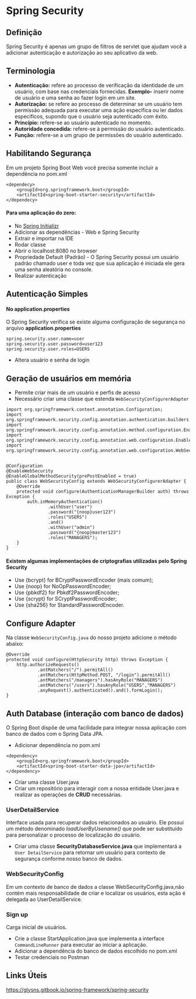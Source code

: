 # Spring Security
## Definição
Spring Security é apenas um grupo de filtros de servlet que ajudam você a adicionar autenticação e autorização ao seu aplicativo da web.  
## Terminologia
- **Autenticação:** refere ao processo de verificação da identidade de um usuário, com base nas credenciais fornecidas.
**Exemplo-** inserir nome de usuário e uma senha ao fazer login em um site.
- **Autorização:** se refere ao processo de determinar se um usuário tem permissão adequada para executar uma ação específica ou ler dados específicos, supondo que o usuário seja autenticado com êxito.
- **Princípio:** refere-se ao usuário autenticado no momento.
- **Autoridade concedida:** refere-se à permissão do usuário autenticado.
- **Função:** refere-se a um grupo de permissões do usuário autenticado.

## Habilitando Segurança
Em um projeto Spring Boot Web você precisa somente incluir a dependência no pom.xml  
  
```
<dependecy>
	<groupId>org.springframework.boot</groupId>
	<artifactId>spring-boot-starter-security</artifactId>
</dependecy>
```
  
#### Para uma aplicação do zero:

- No [Spring Initializr](https://start.spring.io/)
- Adicionar as dependências - Web e Spring Security
- Extrair e importar na IDE
- Rodar classe
- Abrir o localhost:8080 no browser
- Propriedade Default (Padrão) - O Spring Security possui um usuário padrão chamado user e toda vez que sua aplicação é iniciada ele gera uma senha aleatória no console.
- Realizar autenticação

## Autenticação Simples
#### No application.properties
O Spring Security verifica se existe alguma configuração de segurança no arquivo **application.properties**
```
spring.security.user.name=user
spring.security.user.password=user123
spring.security.user.roles=USERS
```
* Altera usuário e senha de login

## Geração de usuários em memória
- Permite criar mais de um usuário e perfis de acesso
- Necessário criar uma classe que estenda `WebSecurityConfigurerAdapter`
```
import org.springframework.context.annotation.Configuration;
import org.springframework.security.config.annotation.authentication.builders.AuthenticationManagerBuilder;
import org.springframework.security.config.annotation.method.configuration.EnableGlobalMethodSecurity;
import org.springframework.security.config.annotation.web.configuration.EnableWebSecurity;
import org.springframework.security.config.annotation.web.configuration.WebSecurityConfigurerAdapter;


@Configuration
@EnableWebSecurity
@EnableGlobalMethodSecurity(prePostEnabled = true)
public class WebSecurityConfig extends WebSecurityConfigurerAdapter {
	@Override
    protected void configure(AuthenticationManagerBuilder auth) throws Exception {
		auth.inMemoryAuthentication()
                .withUser("user")
                .password("{noop}user123")
                .roles("USERS")
                .and()
                .withUser("admin")
                .password("{noop}master123")
                .roles("MANAGERS");
    }
}
```
#### Existem algumas implementações de criptografias utilizadas pelo Spring Security
- Use {bcrypt} for BCryptPasswordEncoder (mais comum);
- Use {noop} for NoOpPasswordEncoder;
- Use {pbkdf2} for Pbkdf2PasswordEncoder;
- Use {scrypt} for SCryptPasswordEncoder;
- Use {sha256} for StandardPasswordEncoder.

## Configure Adapter
Na classe `WebSecurityConfig.java` do nosso projeto adicione o método abaixo:
```
@Override
protected void configure(HttpSecurity http) throws Exception {
    http.authorizeRequests()
            .antMatchers("/").permitAll()
            .antMatchers(HttpMethod.POST, "/login").permitAll()
            .antMatchers("/managers").hasAnyRole("MANAGERS")
            .antMatchers("/users").hasAnyRole("USERS","MANAGERS")
            .anyRequest().authenticated().and().formLogin();
}
```
## Auth Database (interação com banco de dados)
O Spring Boot dispôe de uma facilidade para integrar nossa aplicação com banco de dados com o Spring Data JPA.  
  
- Adicionar dependência no pom.xml
```
<dependency>
    <groupId>org.springframework.boot</groupId>
    <artifactId>spring-boot-starter-data-jpa</artifactId>
</dependency>
```
  
- Criar uma classe User.java
- Criar um repositório para interagir com a nossa entidade User.java e realizar as operações de **CRUD** necessárias.

### UserDetailService
Interface usada para recuperar dados relacionados ao usuário. Ele possui um método denominado *loadUserByUsename()* que pode ser substituído para personalizar o processo de localização do usuário.  
  
- Criar uma classe **SecurityDatabaseService.java** que implementará a `User DetailService` para retornar um usuário para contexto de segurança conforme nosso banco de dados.

### WebSecurityConfig
Em um contexto de banco de dados a classe WebSecurityConfig.java,não contém mais responsabilidade de criar e localizar os usuários, esta ação é delegada ao UserDetailService.  
  
### Sign up
Carga inicial de usuários.  
  
- Crie a classe StartApplication.java que implementa a interface `CommandLineRunner` para executar ao iniciar a aplicação.
- Adicionar a dependência do banco de dados escolhido no pom.xml
- Testar credenciais no Postman

## Links Úteis
https://glysns.gitbook.io/spring-framework/spring-security 
  

